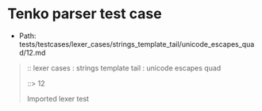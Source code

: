 # Tenko parser test case

- Path: tests/testcases/lexer_cases/strings_template_tail/unicode_escapes_quad/12.md

> :: lexer cases : strings template tail : unicode escapes quad
>
> ::> 12
>
> Imported lexer test
>
> <template tail> unclosed strings with incomplete unicode escapes

## FAIL

## Input

`````js
`${"-->"}\uab
`````

## Output

_Note: the whole output block is auto-generated. Manual changes will be overwritten!_

Below follow outputs in four parsing modes: sloppy mode, strict mode script goal, module goal, web compat mode (always sloppy).

Note that the output parts are auto-generated by the test runner to reflect actual result.

### Sloppy mode

Parsed with script goal and as if the code did not start with strict mode header.

`````
throws: Lexer error!
    Not enough characters left for a proper unicode escape

`${"-->"}\uab
        ^^^^^------- error
`````

### Strict mode

Parsed with script goal but as if it was starting with `"use strict"` at the top.

_Output same as sloppy mode._

### Module goal

Parsed with the module goal.

_Output same as sloppy mode._

### Web compat mode

Parsed in sloppy script mode but with the web compat flag enabled.

_Output same as sloppy mode._
